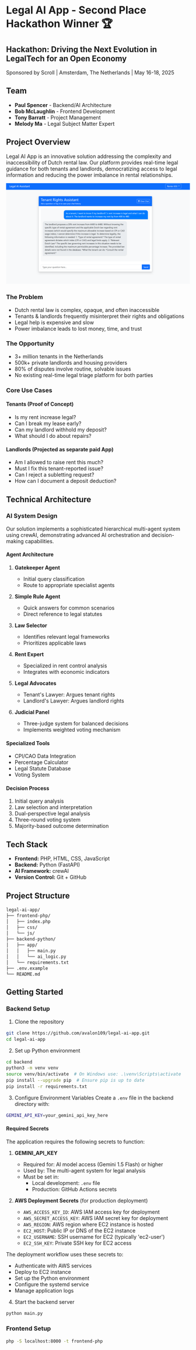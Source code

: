 # Legal AI App - Second Place Hackathon Winner 🏆

## Hackathon: Driving the Next Evolution in LegalTech for an Open Economy
Sponsored by Scroll | Amsterdam, The Netherlands | May 16-18, 2025

## Team
- **Paul Spencer** - Backend/AI Architecture
- **Bob McLaughlin** - Frontend Development
- **Tony Barratt** - Project Management
- **Melody Ma** - Legal Subject Matter Expert

## Project Overview

Legal AI App is an innovative solution addressing the complexity and inaccessibility of Dutch rental law. Our platform provides real-time legal guidance for both tenants and landlords, democratizing access to legal information and reducing the power imbalance in rental relationships.

![Legal AI App Interface](legal-ai-app.png)

### The Problem
- Dutch rental law is complex, opaque, and often inaccessible
- Tenants & landlords frequently misinterpret their rights and obligations
- Legal help is expensive and slow
- Power imbalance leads to lost money, time, and trust

### The Opportunity
- 3+ million tenants in the Netherlands
- 500k+ private landlords and housing providers
- 80% of disputes involve routine, solvable issues
- No existing real-time legal triage platform for both parties

### Core Use Cases

#### Tenants (Proof of Concept)
- Is my rent increase legal?
- Can I break my lease early?
- Can my landlord withhold my deposit?
- What should I do about repairs?

#### Landlords (Projected as separate paid App)
- Am I allowed to raise rent this much?
- Must I fix this tenant-reported issue?
- Can I reject a subletting request?
- How can I document a deposit deduction?

## Technical Architecture

### AI System Design
Our solution implements a sophisticated hierarchical multi-agent system using crewAI, demonstrating advanced AI orchestration and decision-making capabilities.

#### Agent Architecture
1. **Gatekeeper Agent**
   - Initial query classification
   - Route to appropriate specialist agents

2. **Simple Rule Agent**
   - Quick answers for common scenarios
   - Direct reference to legal statutes

3. **Law Selector**
   - Identifies relevant legal frameworks
   - Prioritizes applicable laws

4. **Rent Expert**
   - Specialized in rent control analysis
   - Integrates with economic indicators

5. **Legal Advocates**
   - Tenant's Lawyer: Argues tenant rights
   - Landlord's Lawyer: Argues landlord rights

6. **Judicial Panel**
   - Three-judge system for balanced decisions
   - Implements weighted voting mechanism

#### Specialized Tools
- CPI/CAO Data Integration
- Percentage Calculator
- Legal Statute Database
- Voting System

#### Decision Process
1. Initial query analysis
2. Law selection and interpretation
3. Dual-perspective legal analysis
4. Three-round voting system
5. Majority-based outcome determination

## Tech Stack
- **Frontend:** PHP, HTML, CSS, JavaScript
- **Backend:** Python (FastAPI)
- **AI Framework:** crewAI
- **Version Control:** Git + GitHub

## Project Structure
```
legal-ai-app/
├── frontend-php/
│   ├── index.php
│   ├── css/
│   └── js/
├── backend-python/
│   ├── app/
│   │   ├── main.py
│   │   └── ai_logic.py
│   └── requirements.txt
├── .env.example
└── README.md
```

## Getting Started

### Backend Setup

1. Clone the repository
```bash
git clone https://github.com/avalon109/legal-ai-app.git
cd legal-ai-app
```

2. Set up Python environment
```bash
cd backend
python3 -m venv venv
source venv/bin/activate  # On Windows use: .\venv\Scripts\activate
pip install --upgrade pip  # Ensure pip is up to date
pip install -r requirements.txt
```

3. Configure Environment Variables
Create a `.env` file in the backend directory with:
```bash
GEMINI_API_KEY=your_gemini_api_key_here
```

#### Required Secrets

The application requires the following secrets to function:

1. **GEMINI_API_KEY**
   - Required for: AI model access (Gemini 1.5 Flash) or higher
   - Used by: The multi-agent system for legal analysis
   - Must be set in:
     - Local development: `.env` file
     - Production: GitHub Actions secrets

2. **AWS Deployment Secrets** (for production deployment)
   - `AWS_ACCESS_KEY_ID`: AWS IAM access key for deployment
   - `AWS_SECRET_ACCESS_KEY`: AWS IAM secret key for deployment
   - `AWS_REGION`: AWS region where EC2 instance is hosted
   - `EC2_HOST`: Public IP or DNS of the EC2 instance
   - `EC2_USERNAME`: SSH username for EC2 (typically 'ec2-user')
   - `EC2_SSH_KEY`: Private SSH key for EC2 access

The deployment workflow uses these secrets to:
- Authenticate with AWS services
- Deploy to EC2 instance
- Set up the Python environment
- Configure the systemd service
- Manage application logs

4. Start the backend server
```bash
python main.py
```

### Frontend Setup
```bash
php -S localhost:8000 -t frontend-php
```

